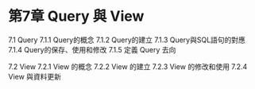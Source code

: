 # 第7章 Query 與 View

7.1 Query 7.1.1 Query的概念 7.1.2 Query的建立 7.1.3 Query與SQL語句的對應 7.1.4 Query的保存、使用和修改 7.1.5 定義 Query 去向

7.2 View 7.2.1 View 的概念 7.2.2 View 的建立 7.2.3 View 的修改和使用 7.2.4 View 與資料更新

